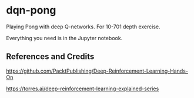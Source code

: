 # dqn-pong
Playing Pong with deep Q-networks. For 10-701 depth exercise.

Everything you need is in the Jupyter notebook. 

## References and Credits

https://github.com/PacktPublishing/Deep-Reinforcement-Learning-Hands-On

https://torres.ai/deep-reinforcement-learning-explained-series
